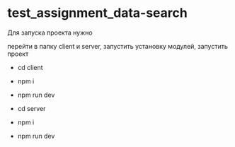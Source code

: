 # test_assignment_data-search

Для запуска проекта нужно

перейти в папку client и server, запустить установку модулей, запустить проект

- cd client
- npm i
- npm run dev

- cd server
- npm i
- npm run dev
